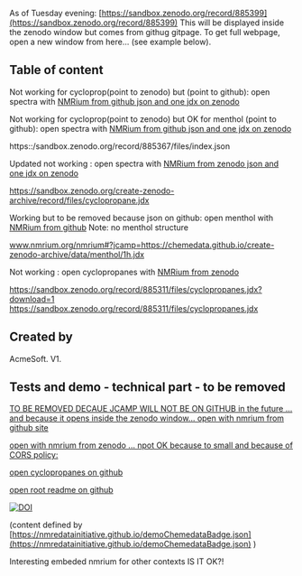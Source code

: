 As of Tuesday evening:
[https://sandbox.zenodo.org/record/885399](https://sandbox.zenodo.org/record/885399)
This will be displayed inside the zenodo window but comes from githug gitpage.
To get full webpage, open a new window from here... (see example below).
## Table of content

Not working for cycloprop(point to zenodo) but (point to github): open spectra with <a href="https://www.nmrium.org/nmrium#?toc=https%3A%2F%2Fchemedata.github.io%2Fcreate-zenodo-archive%2Fdata%2Findex.json" target="_blank">NMRium from github json and one jdx on zenodo</a>


Not working for cycloprop(point to zenodo) but OK for menthol (point to github): open spectra with <a href="https://www.nmrium.org/nmrium#?toc=https%3A%2F%2Fsandbox.zenodo.org%2Frecord%2F885367%2Ffiles%2Findex.json" target="_blank">NMRium from github json and one jdx on zenodo</a>

https::/sandbox.zenodo.org/record/885367/files/index.json

Updated not working : open spectra with <a href="https://www.nmrium.org/nmrium#?jcamp=https%3A%2F%sandbox.zenodo.org%2Frecord%2F885367%2Ffiles%2Fcyclopropane.jdx" target="_blank">NMRium from zenodo json and one jdx on zenodo</a>

https://sandbox.zenodo.org/create-zenodo-archive/record/files/cyclopropane.jdx


Working but to be removed because json on github: open menthol with <a href="https://www.nmrium.org/nmrium#?jcamp=https%3A%2F%2Fchemedata.github.io%2Fcreate-zenodo-archive%2Fdata%2Fmenthol%2F1h.jdx" target="_blank">NMRium from github</a> Note: no menthol structure

www.nmrium.org/nmrium#?jcamp=https://chemedata.github.io/create-zenodo-archive/data/menthol/1h.jdx

Not working : open cyclopropanes with <a href="https://www.nmrium.org/nmrium#?jcamp=https%3A%2F%sandbox.zenodo.org%2Frecord%2F885311%2Ffiles%2Fcyclopropanes.jdx" target="_blank">NMRium from zenodo</a>




https://sandbox.zenodo.org/record/885311/files/cyclopropanes.jdx?download=1
https://sandbox.zenodo.org/record/885311/files/cyclopropanes.jdx

## Created by

AcmeSoft. V1.

## Tests and demo - technical part - to be removed


[TO BE REMOVED DECAUE JCAMP WILL NOT BE ON GITHUB in the future ... and because it opens inside the zenodo window... open with nmrium from github site](https://www.nmrium.org/nmrium#?jcamp=https://chemedata.github.io/create-zenodo-archive/data/cyclopropanes/1h.jdx)

[open with nmrium from zenodo ... npot OK because to small and because of  CORS policy:](https://www.nmrium.org/nmrium#?jcamp=https://sandbox.zenodo.org/record/885159/files/1h.jdx?download=1)


[open cyclopropanes on github](https://chemedata.github.io/create-zenodo-archive/data/cyclopropanes)

[open root readme on github](https://chemedata.github.io/create-zenodo-archive/)

[![DOI](https://img.shields.io/endpoint?url=https://nmredatainitiative.github.io/demoChemedataBadge.json)](https://chemedata.github.io/create-zenodo-archive/data/cyclopropanes)

(content defined by  [https://nmredatainitiative.github.io/demoChemedataBadge.json](https://nmredatainitiative.github.io/demoChemedataBadge.json) )

Interesting embeded nmrium for other contexts IS IT OK?!
<a href=""><object data="https://www.nmrium.org/nmrium#?jcamp=https://sandbox.zenodo.org/record/885201/files/1h.jdx&link=https://chemedata.org&link=https://nmredata.org"></object></a>